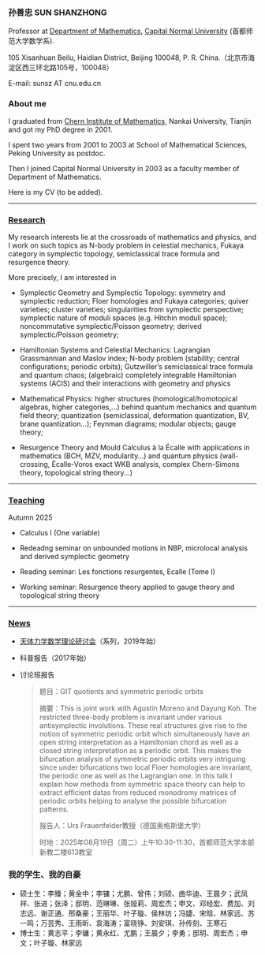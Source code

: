 ### 孙善忠 SUN SHANZHONG

Professor at [Department of Mathematics](https://math.cnu.edu.cn/), [Capital Normal University](https://cnu.edu.cn/) (首都师范大学数学系).

105 Xisanhuan Beilu, Haidian District, Beijing 100048, P. R. China.（北京市海淀区西三环北路105号，100048）

E-mail: sunsz AT cnu.edu.cn

### About me

I graduated from [Chern Institute of Mathematics](http://www.cim.nankai.edu.cn), Nankai University, Tianjin and got my PhD degree in 2001.

I spent two years from 2001 to 2003 at School of Mathematical Sciences, Peking University as postdoc.

Then I joined Capital Normal University in 2003 as a faculty member of Department of Mathematics.

Here is my CV (to be added).

---------


### [Research](https://shanzhong-sun.github.io/ShanzhongSUN/research)


My research interests lie at the crossroads of mathematics and physics, and I work on such topics as N-body problem in celestial mechanics, Fukaya category in symplectic topology, semiclassical trace formula and resurgence theory. 

More precisely, I am interested in 

* Symplectic Geometry and Symplectic Topology: symmetry and symplectic reduction; Floer homologies and Fukaya categories; quiver varieties; cluster varieties; singularities from symplectic perspective; symplectic nature of moduli spaces (e.g. Hitchin moduli space); noncommutative symplectic/Poisson geometry; derived symplectic/Poisson geometry; 

* Hamiltonian Systems and Celestial Mechanics: Lagrangian Grassmannian and Maslov index; N-body problem (stability; central configurations; periodic orbits); Gutzwiller’s semiclassical trace formula and quantum chaos; (algebraic) completely integrable Hamiltonian systems (ACIS) and their interactions with geometry and physics
 
* Mathematical Physics: higher structures (homological/homotopical algebras, higher categories,...) behind quantum mechanics and quantum field theory; quantization (semiclassical, deformation quantization, BV, brane quantization...); Feynman diagrams; modular objects; gauge theory;
  
* Resurgence Theory and Mould Calculus à la Écalle with applications in mathematics (BCH, MZV, modularity...) and quantum physics (wall-crossing, Écalle-Voros exact WKB analysis, complex Chern-Simons theory, topological string theory...)

---------

### [Teaching](https://shanzhong-sun.github.io/ShanzhongSUN/teaching)

Autumn 2025

* Calculus I (One variable)

* Redeadng seminar on unbounded motions in NBP, microlocal analysis and derived symplectic geometry

* Reading seminar: Les fonctions resurgentes, Ecalle (Tome I)

* Working seminar: Resurgence theory applied to gauge theory and topological string theory
  
---------
### [News](https://shanzhong-sun.github.io/ShanzhongSUN/event)

* [天体力学数学理论研讨会](https://mathcelemech.github.io/conference/)（系列，2019年始）

* 科普报告（2017年始）

* 讨论班报告

    > 题目：GIT quotients and symmetric periodic orbits 
    > 
    > 摘要：This is joint work with Agustin Moreno and Dayung Koh. The restricted three-body problem is invariant under various antisymplectic involutions. These real structures give rise to the notion of symmetric periodic orbit which simultaneously have an open string interpretation as a Hamiltonian chord as well as a closed string interpretation as a periodic orbit. This makes the bifurcation analysis of symmetric periodic orbits very intriguing since under bifurcations two local Floer homologies are invariant, the periodic one as well as the Lagrangian one. In this talk I explain how methods from symmetric space theory can help to extract efficient datas from reduced monodromy matrices of periodic orbits helping to analyse the possible bifurcation patterns.
    > 
    > 报告人：Urs Frauenfelder教授（德国奥格斯堡大学）
    > 
    > 时地：2025年08月19日（周二）上午10:30-11:30，首都师范大学本部新教二楼613教室
    
   


### 我的学生、我的自豪

* 硕士生：李臻；黄金中；李镛；尤鹏、曾伟；刘硕、曲华迪、王晨夕；武凤祥、张进；张泽；邸玥、范琳琳、张娅莉、周宏杰；申文、邓经宏、费加、刘志远、谢正通、邢桑豪；王丽华、叶子璇、侯林坊；冯婕、宋晗、林家远、苏一鸣；万芸秀、王雨昕、袁海涛；富晓铮、刘安琪、孙传刻、王寒石
* 博士生：黄志平；李镛；黄永红、尤鹏；王晨夕；李勇；邸玥、周宏杰；申文；叶子璇、林家远

